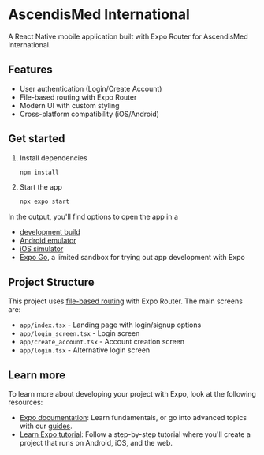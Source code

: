 # AscendisMed International

A React Native mobile application built with Expo Router for AscendisMed International.

## Features

- User authentication (Login/Create Account)
- File-based routing with Expo Router
- Modern UI with custom styling
- Cross-platform compatibility (iOS/Android)

## Get started

1. Install dependencies

   ```bash
   npm install
   ```

2. Start the app

   ```bash
   npx expo start
   ```

In the output, you'll find options to open the app in a

- [development build](https://docs.expo.dev/develop/development-builds/introduction/)
- [Android emulator](https://docs.expo.dev/workflow/android-studio-emulator/)
- [iOS simulator](https://docs.expo.dev/workflow/ios-simulator/)
- [Expo Go](https://expo.dev/go), a limited sandbox for trying out app development with Expo

## Project Structure

This project uses [file-based routing](https://docs.expo.dev/router/introduction) with Expo Router. The main screens are:

- `app/index.tsx` - Landing page with login/signup options
- `app/login_screen.tsx` - Login screen
- `app/create_account.tsx` - Account creation screen
- `app/login.tsx` - Alternative login screen

## Learn more

To learn more about developing your project with Expo, look at the following resources:

- [Expo documentation](https://docs.expo.dev/): Learn fundamentals, or go into advanced topics with our [guides](https://docs.expo.dev/guides).
- [Learn Expo tutorial](https://docs.expo.dev/tutorial/introduction/): Follow a step-by-step tutorial where you'll create a project that runs on Android, iOS, and the web.
